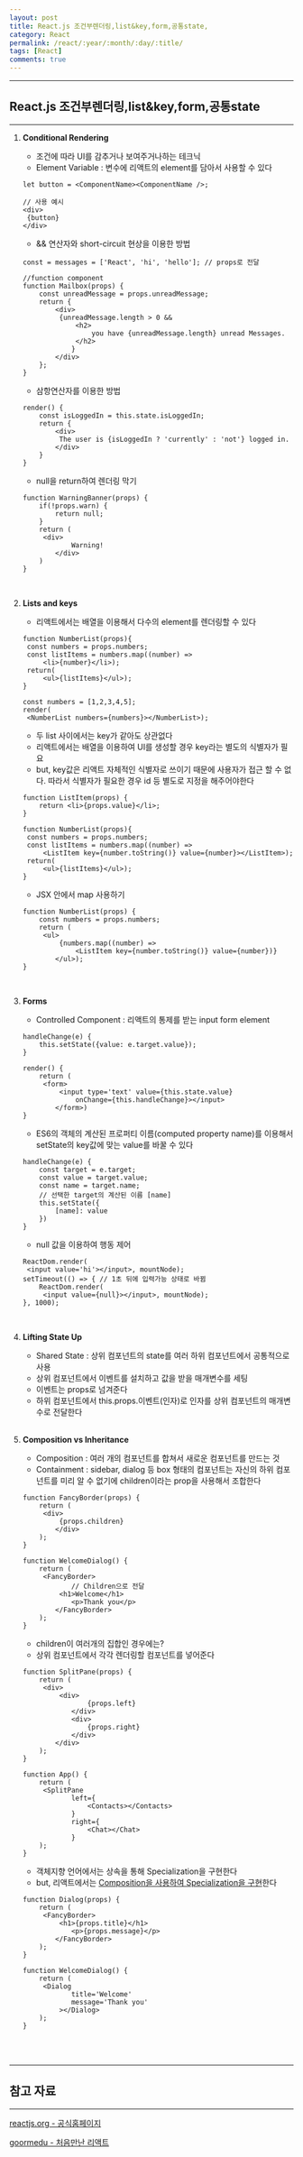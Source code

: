 ```yaml
---
layout: post
title: React.js 조건부렌더링,list&key,form,공통state, 
category: React
permalink: /react/:year/:month/:day/:title/
tags: [React]
comments: true
---
```


---

## React.js 조건부렌더링,list&key,form,공통state

---

1. **Conditional Rendering**

   * 조건에 따라 UI를 감추거나 보여주거나하는 테크닉
   * Element Variable : 변수에 리액트의 element를 담아서 사용할 수 있다

   ```react
   let button = <ComponentName><ComponentName />;
   
   // 사용 예시
   <div>
   	{button}
   </div>
   ```

   * && 연산자와 short-circuit 현상을 이용한 방법

   ```react
   const = messages = ['React', 'hi', 'hello']; // props로 전달
   
   //function component
   function Mailbox(props) {
       const unreadMessage = props.unreadMessage;
       return {
           <div>
           	{unreadMessage.length > 0 &&
               	<h2>
               		you have {unreadMessage.length} unread Messages.
               	</h2>
               }
           </div>
       };
   }
   ```

   * 삼항연산자를 이용한 방법

   ```react
   render() {
       const isLoggedIn = this.state.isLoggedIn;
       return {
           <div>
           	The user is {isLoggedIn ? 'currently' : 'not'} logged in.
           </div>
       }
   }
   ```

   * null을 return하여 렌더링 막기

   ```react
   function WarningBanner(props) {
       if(!props.warn) {
           return null;
       }
       return (
       	<div>
               Warning!
           </div>
       )
   }
   ```

   <br>

2. **Lists and keys**

   * 리액트에서는 배열을 이용해서 다수의 element를 렌더링할 수 있다

   ```react
   function NumberList(props){
   	const numbers = props.numbers;
   	const listItems = numbers.map((number) =>
   		<li>{number}</li>);
   	return(
   		<ul>{listItems}</ul>);
   }
   
   const numbers = [1,2,3,4,5];
   render(
   	<NumberList numbers={numbers}></NumberList>);
   ```

   * 두 list 사이에서는 key가 같아도 상관없다
   * 리액트에서는 배열을 이용하여 UI를 생성할 경우 key라는 별도의 식별자가 필요
   * but, key값은 리액트 자체적인 식별자로 쓰이기 때문에 사용자가 접근 할 수 없다. 따라서 식별자가 필요한 경우 id 등 별도로 지정을 해주어야한다  

   ```react
   function ListItem(props) {
       return <li>{props.value}</li>;
   }
   
   function NumberList(props){
   	const numbers = props.numbers;
   	const listItems = numbers.map((number) =>
   		<ListItem key={number.toString()} value={number}></ListItem>);
   	return(
   		<ul>{listItems}</ul>);
   }
   ```

   * JSX 안에서 map 사용하기

   ```react
   function NumberList(props) {
       const numbers = props.numbers;
       return (
       	<ul>
           	{numbers.map((number) => 
               	<ListItem key={number.toString()} value={number})}
           </ul>);
   }
   ```

   <br>

3. **Forms**

   * Controlled Component : 리액트의 통제를 받는 input form element

   ```react
   handleChange(e) {
       this.setState({value: e.target.value});
   }
   
   render() {
       return (
       	<form>
           	<input type='text' value={this.state.value}
                onChange={this.handleChange}></input>
           </form>)
   }
   ```

   * ES6의 객체의 계산된 프로퍼티 이름(computed property name)를 이용해서 setState의 key값에 맞는 value를 바꿀 수 있다

   ```react
   handleChange(e) {
       const target = e.target;
       const value = target.value;
       const name = target.name;
       // 선택한 target의 계산된 이름 [name]
       this.setState({
           [name]: value
       })
   }
   ```

   * null 값을 이용하여 행동 제어

   ```react
   ReactDom.render(
   	<input value='hi'></input>, mountNode);
   setTimeout(() => { // 1초 뒤에 입력가능 상태로 바뀜
       ReactDom.render(
       	<input value={null}></input>, mountNode);
   }, 1000);
   ```

   <br>

4. **Lifting State Up**

   * Shared State : 상위 컴포넌트의 state를 여러 하위 컴포넌트에서 공통적으로 사용
   * 상위 컴포넌트에서 이벤트를 설치하고 값을 받을 매개변수를 세팅
   * 이벤트는 props로 넘겨준다
   * 하위 컴포넌트에서 this.props.이벤트(인자)로 인자를 상위 컴포넌트의 매개변수로 전달한다

   <br>

5. **Composition vs Inheritance**

   * Composition : 여러 개의 컴포넌트를 합쳐서 새로운 컴포넌트를 만드는 것
   * Containment : sidebar, dialog 등 box 형태의 컴포넌트는 자신의 하위 컴포넌트를 미리 알 수 없기에 children이라는 prop을 사용해서 조합한다

   ```react
   function FancyBorder(props) {
       return (
       	<div>
           	{props.children}
           </div>
       );
   }
   ```

   ```react
   function WelcomeDialog() {
       return (
       	<FancyBorder>
               // Children으로 전달
           	<h1>Welcome</h1>
               <p>Thank you</p>
           </FancyBorder>
       );
   }
   ```

   * children이 여러개의 집합인 경우에는?
   * 상위 컴포넌트에서 각각 렌더링할 컴포넌트를 넣어준다

   ```react
   function SplitPane(props) {
       return (
       	<div>
           	<div>
                   {props.left}
               </div>
               <div>
                   {props.right}
               </div>
           </div>
       );
   }
   ```

   ```react
   function App() {
       return (
       	<SplitPane
               left={
                   <Contacts></Contacts>
               }
               right={
                   <Chat></Chat>
               }
       );
   }
   ```

   * 객체지향 언어에서는 상속을 통해 Specialization을 구현한다
   * but, 리액트에서는 <u>Composition을 사용하여 Specialization을 구현</u>한다

   ```react
   function Dialog(props) {
       return (
       	<FancyBorder>
           	<h1>{props.title}</h1>
               <p>{props.message}</p>
           </FancyBorder>
       );
   }
   ```

   ```react
   function WelcomeDialog() {
       return (
       	<Dialog
               title='Welcome'
               message='Thank you'
            ></Dialog>
       );
   }
   ```

<br>

<br>

---

## 참고 자료

---

[reactjs.org - 공식홈페이지](https://ko.reactjs.org/tutorial/tutorial.html)

[goormedu - 처음만난 리액트](https://edu.goorm.io/learn/lecture/12976/%EC%B2%98%EC%9D%8C-%EB%A7%8C%EB%82%9C-react-%EB%A6%AC%EC%95%A1%ED%8A%B8/lesson/642191/%EC%A1%B0%EA%B1%B4%EB%B6%80-%EB%A0%8C%EB%8D%94%EB%A7%81)